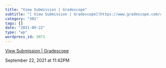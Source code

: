 ```yaml
---
title: "View Submission | Gradescope"
subtitle: "[ View Submission | Gradescope](https://www.gradescope.com/courses/282868/assignments/1427845/submis..."
category: "301"
tags: []
date: "2021-09-22"
type: "wp"
wordpress_id: 3071
---
```

[ View Submission | Gradescope](https://www.gradescope.com/courses/282868/assignments/1427845/submissions/87593541#Question_1)
 
September 22, 2021 at 11:42PM